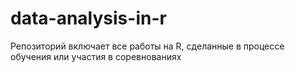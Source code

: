 # data-analysis-in-r
Репозиторий включает все работы на R, сделанные в процессе обучения или участия в соревнованиях
